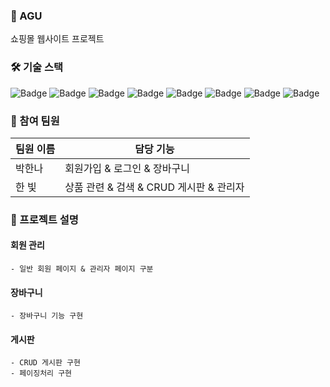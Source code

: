### 🌷 AGU
쇼핑몰 웹사이트 프로젝트

### 🛠 기술 스택
![Badge](https://img.shields.io/badge/Java-007396?style=flat&logo=Java&logoColor=white) ![Badge](https://img.shields.io/badge/SpringBoot-6DB33F?style=flat&logo=SpringBoot&logoColor=white) ![Badge](https://img.shields.io/badge/MySQL-4479A1?style=flat&logo=MariaDB&logoColor=white)
![Badge](https://img.shields.io/badge/Bootstrap-563D7C?style=flat&logo=Bootstrap&logoColor=white) ![Badge](https://img.shields.io/badge/HTML5-E34F26?style=flat&logo=HTML5&logoColor=white) ![Badge](https://img.shields.io/badge/CSS3-1572B6?style=flat&logo=CSS3&logoColor=white) ![Badge](https://img.shields.io/badge/JavaScript-F7DF1E?style=flat&logo=JavaScript&logoColor=white) ![Badge](https://img.shields.io/badge/jQuery-0769AD?style=flat&logo=jQuery&logoColor=white)

### 👥 참여 팀원
| 팀원 이름 | 담당 기능 |
| --- | --- |
| 박한나 | 회원가입 & 로그인 & 장바구니 |
| 한 빛 | 상품 관련 & 검색 & CRUD 게시판 & 관리자 |

### 📝 프로젝트 설명
 
 ####  회원 관리
    - 일반 회원 페이지 & 관리자 페이지 구분
    
 ####  장바구니
    - 장바구니 기능 구현
    
 ####  게시판
    - CRUD 게시판 구현
    - 페이징처리 구현
